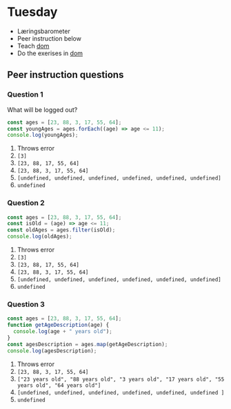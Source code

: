 # Tuesday

- Læringsbarometer
- Peer instruction below
- Teach [dom](../../topics/javascript/dom.md)
- Do the exerises in [dom](../../topics/javascript/dom.md)



## Peer instruction questions



### Question 1

What will be logged out?

```javascript
const ages = [23, 88, 3, 17, 55, 64];
const youngAges = ages.forEach((age) => age <= 11);
console.log(youngAges);
```

1. Throws error
2. `[3]`
3. `[23, 88, 17, 55, 64]`
4. `[23, 88, 3, 17, 55, 64]`
5. `[undefined, undefined, undefined, undefined, undefined, undefined]`
6. `undefined`



### Question 2

```javascript
const ages = [23, 88, 3, 17, 55, 64];
const isOld = (age) => age <= 11;
const oldAges = ages.filter(isOld);
console.log(oldAges);
```

1. Throws error
2. `[3]`
3. `[23, 88, 17, 55, 64]`
4. `[23, 88, 3, 17, 55, 64]`
5. `[undefined, undefined, undefined, undefined, undefined, undefined]`
6. `undefined`



### Question 3

```javascript
const ages = [23, 88, 3, 17, 55, 64];
function getAgeDescription(age) {
  console.log(age + " years old");
}
const agesDescription = ages.map(getAgeDescription);
console.log(agesDescription);
```

1. Throws error
2. `[23, 88, 3, 17, 55, 64]`
3. `["23 years old", "88 years old", "3 years old", "17 years old", "55 years old", "64 years old"]`
4. `[undefined, undefined, undefined, undefined, undefined, undefined ]`
5. `undefined`


